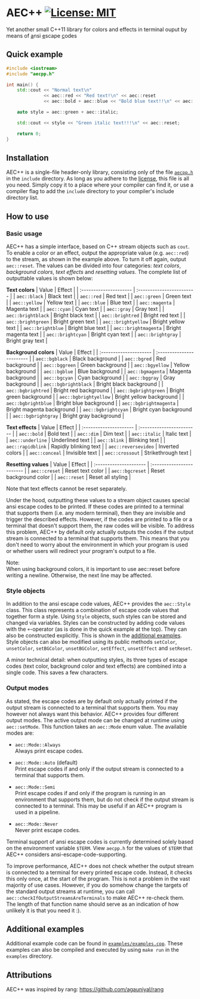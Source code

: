 # AEC++ [![License: MIT](https://img.shields.io/badge/License-MIT-yellow.svg)](https://opensource.org/licenses/MIT)

Yet another small C++11 library for colors and effects in terminal ouput by
means of <ins>a</ins>nsi <ins>e</ins>scape <ins>c</ins>odes



## Quick example

```cpp
#include <iostream>
#include "aecpp.h"

int main() {
	std::cout << "Normal text\n"
	          << aec::red << "Red text!\n" << aec::reset
	          << aec::bold + aec::blue << "Bold blue text!!\n" << aec::reset;

	auto style = aec::green + aec::italic;

	std::cout << style << "Green italic text!!!\n" << aec::reset;

	return 0;
}
```


## Installation

AEC++ is a single-file header-only library, consisting only of the file
[`aecpp.h`](include/aecpp.h) in the `include` directory. As long as you adhere
to the [license](LICENSE.txt), this file is all you need. Simply copy it to a
place where your compiler can find it, or use a compiler flag to add the
`include` directory to your compiler's include directory list.



## How to use

### Basic usage

AEC++ has a simple interface, based on C++ stream objects such as `cout`.
To enable a color or an effect, output the appropriate value (e.g. `aec::red`)
to the stream, as shown in the example above. To turn it off again, output
`aec::reset`. The values can be divided into four categories: *text colors*,
*background colors*, *text effects* and *resetting values*. The complete list of
outputtable values is shown below:

**Text colors**
| Value                  | Effect                    |
| :--------------------- | :------------------------ |
| `aec::black`           | Black text                |
| `aec::red`             | Red text                  |
| `aec::green`           | Green text                |
| `aec::yellow`          | Yellow text               |
| `aec::blue`            | Blue text                 |
| `aec::magenta`         | Magenta text              |
| `aec::cyan`            | Cyan text                 |
| `aec::gray`            | Gray text                 |
| `aec::brightblack`     | Bright black text         |
| `aec::brightred`       | Bright red text           |
| `aec::brightgreen`     | Bright green text         |
| `aec::brightyellow`    | Bright yellow text        |
| `aec::brightblue`      | Bright blue text          |
| `aec::brightmagenta`   | Bright magenta text       |
| `aec::brightcyan`      | Bright cyan text          |
| `aec::brightgray`      | Bright gray text          |

**Background colors**
| Value                  | Effect                    |
| :--------------------- | :------------------------ |
| `aec::bgblack`         | Black background          |
| `aec::bgred`           | Red background            |
| `aec::bggreen`         | Green background          |
| `aec::bgyellow`        | Yellow background         |
| `aec::bgblue`          | Blue background           |
| `aec::bgmagenta`       | Magenta background        |
| `aec::bgcyan`          | Cyan background           |
| `aec::bggray`          | Gray background           |
| `aec::bgbrightblack`   | Bright black background   |
| `aec::bgbrightred`     | Bright red background     |
| `aec::bgbrightgreen`   | Bright green background   |
| `aec::bgbrightyellow`  | Bright yellow background  |
| `aec::bgbrightblue`    | Bright blue background    |
| `aec::bgbrightmagenta` | Bright magenta background |
| `aec::bgbrightcyan`    | Bright cyan background    |
| `aec::bgbrightgray`    | Bright gray background    |

**Text effects**
| Value                  | Effect                    |
| :--------------------- | :------------------------ |
| `aec::bold`            | Bold text                 |
| `aec::dim`             | Dim text                  |
| `aec::italic`          | Italic text               |
| `aec::underline`       | Underlined text           |
| `aec::blink`           | Blinking text             |
| `aec::rapidblink`      | Rapidly blinking text     |
| `aec::reversevideo`    | Inverted colors           |
| `aec::conceal`         | Invisible text            |
| `aec::crossout`        | Strikethrough text        |

**Resetting values**
| Value                  | Effect                    |
| :--------------------- | :------------------------ |
| `aec::creset`          | Reset text color          |
| `aec::bgcreset`        | Reset background color    |
| `aec::reset`           | Reset all styling         |

Note that text effects cannot be reset separately.

Under the hood, outputting these values to a stream object causes special ansi
escape codes to be printed. If these codes are printed to a terminal that
supports them (i.e. any modern terminal), then they are invisible and trigger
the described effects. However, if the codes are printed to a file or a
terminal that doesn't support them, the raw codes will be visible. To address
this problem, AEC++ by default only actually outputs the codes if the output
stream is connected to a terminal that supports them. This means that you don't
need to worry about the environment in which your program is used or whether
users will redirect your program's output to a file.

Note:\
When using background colors, it is important to use aec::reset before writing
a newline. Otherwise, the next line may be affected.

### Style objects

In addition to the ansi escape code values, AEC++ provides the `aec::Style`
class. This class represents a combination of escape code values that together
form a style. Using `Style` objects, such styles can be stored and changed via
variables. Styles can be constructed by adding code values with the `+`-operator
(as is done in the quick example at the top). They can also be constructed
explicitly. This is shown in the [additional examples](#Additional-examples).
Style objects can also be modified using its public methods `setColor`,
`unsetColor`, `setBGColor`, `unsetBGColor`, `setEffect`, `unsetEffect` and
`setReset`.

A minor technical detail: when outputting styles, its three types of escape
codes (text color, background color and text effects) are combined into a single
code. This saves a few characters.

### Output modes

As stated, the escape codes are by default only actually printed if the output
stream is connected to a terminal that supports them. You may however not always
want this behavior. AEC++ provides four different output modes. The active
output mode can be changed at runtime using `aec::setMode`. This function takes
an `aec::Mode` enum value. The available modes are:

- `aec::Mode::Always`\
  Always print escape codes.

- `aec::Mode::Auto` (default)\
  Print escape codes if and only if the output stream is connected to a terminal
  that supports them.

- `aec::Mode::Semi`\
  Print escape codes if and only if the program is running in an environment
  that supports them, but do not check if the output stream is connected to a
  terminal. This may be useful if an AEC++ program is used in a pipeline.

- `aec::Mode::Never`\
  Never print escape codes.

Terminal support of ansi escape codes is currently determined solely based on
the environment variable `$TERM`. View `aecpp.h` for the values of `$TERM` that
AEC++ considers ansi-escape-code-supporting.

To improve performance, AEC++ does not check whether the output stream is
connected to a terminal for every printed escape code. Instead, it checks this
only once, at the start of the program. This is not a problem in the vast
majority of use cases. However, if you do somehow change the targets of the
standard output streams at runtime, you can call
`aec::checkIfOutputStreamsAreTerminals` to make AEC++ re-check them. The length
of that function name should serve as an indication of how unlikely it is that
you need it :).

## Additional examples

Additional example code can be found in
[`examples/examples.cpp`](examples/examples.cpp). These examples can also be
compiled and executed by using `make run` in the `examples` directory.



## Attributions

AEC++ was inspired by rang: https://github.com/agauniyal/rang
